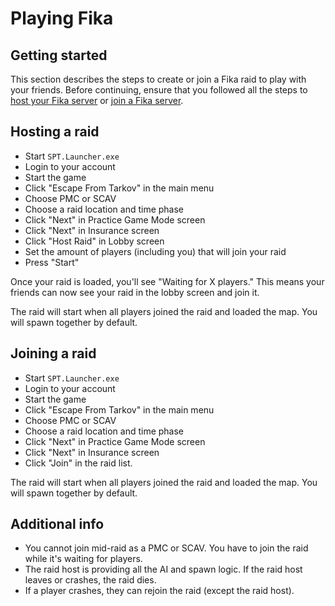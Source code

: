 # Playing Fika

## Getting started

This section describes the steps to create or join a Fika raid to play with your friends. Before continuing, ensure that you followed all the steps to [host your Fika server](installing-fika/hosting-a-fika-server/) or [join a Fika server](installing-fika/joining-a-fika-server/).

## Hosting a raid

* Start `SPT.Launcher.exe`
* Login to your account
* Start the game
* Click "Escape From Tarkov" in the main menu
* Choose PMC or SCAV
* Choose a raid location and time phase
* Click "Next" in Practice Game Mode screen
* Click "Next" in Insurance screen
* Click "Host Raid" in Lobby screen
* Set the amount of players (including you) that will join your raid
* Press "Start"

Once your raid is loaded, you'll see "Waiting for X players." This means your friends can now see your raid in the lobby screen and join it.

The raid will start when all players joined the raid and loaded the map. You will spawn together by default.

## Joining a raid

* Start `SPT.Launcher.exe`
* Login to your account
* Start the game
* Click "Escape From Tarkov" in the main menu
* Choose PMC or SCAV
* Choose a raid location and time phase
* Click "Next" in Practice Game Mode screen
* Click "Next" in Insurance screen
* Click "Join" in the raid list.

The raid will start when all players joined the raid and loaded the map. You will spawn together by default.

## Additional info

* You cannot join mid-raid as a PMC or SCAV. You have to join the raid while it's waiting for players.
* The raid host is providing all the AI and spawn logic. If the raid host leaves or crashes, the raid dies.
* If a player crashes, they can rejoin the raid (except the raid host).
